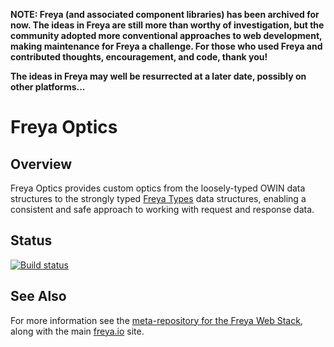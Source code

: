 **NOTE: Freya (and associated component libraries) has been archived for now. The ideas in Freya are still more than worthy of investigation, but the community adopted more conventional approaches to web development, making maintenance for Freya a challenge. For those who used Freya and contributed thoughts, encouragement, and code, thank you!**

**The ideas in Freya may well be resurrected at a later date, possibly on other platforms...** 

# Freya Optics

## Overview

Freya Optics provides custom optics from the loosely-typed OWIN data structures to the strongly typed [Freya Types](https://github.com/xyncro/freya-types) data structures, enabling a consistent and safe approach to working with request and response data.

## Status

[![Build status](https://ci.appveyor.com/api/projects/status/v45r28ikuebn4qaw/branch/master?svg=true)](https://ci.appveyor.com/project/xyncro/freya-optics/branch/master)

## See Also

For more information see the [meta-repository for the Freya Web Stack](https://github.com/xyncro/freya), along with the main [freya.io](https://freya.io) site.

